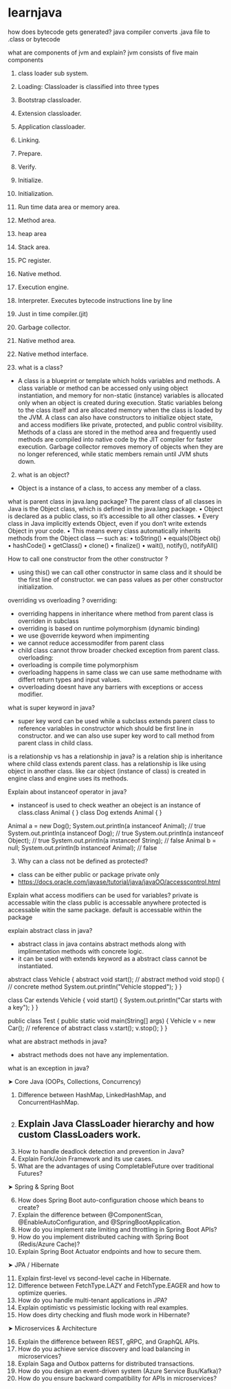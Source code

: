 # learnjava

how does bytecode gets generated?
java compiler converts .java file to .class or bytecode

what are components of jvm and explain?
jvm consists of five main components 
1. class loader sub system.
 1. Loading: Classloader is classified into three types
  1. Bootstrap classloader.
  2. Extension classloader.
  3. Application classloader.
 2. Linking.
  1. Prepare.
  2. Verify.
  3. Initialize.
 3. Initialization.
2. Run time data area or memory area.
1. Method area.
2. heap area
3. Stack area.
4. PC register.
5. Native method.
3. Execution engine.
1. Interpreter.
Executes bytecode instructions line by line
2. Just in time compiler.(jit)

3. Garbage collector.
4. Native method area.
5. Native method interface.
1. what is a class?
- A class is a blueprint or template which holds variables and methods. A class variable or method can be accessed only using object instantiation, and memory for non-static (instance) variables is allocated only when an object is created during execution. Static variables belong to the class itself and are allocated memory when the class is loaded by the JVM. A class can also have constructors to initialize object state, and access modifiers like private, protected, and public control visibility. Methods of a class are stored in the method area and frequently used methods are compiled into native code by the JIT compiler for faster execution. Garbage collector removes memory of objects when they are no longer referenced, while static members remain until JVM shuts down.
2. what is an object?
 - Object is a instance of a class, to access any member of a class.

what is parent class in java.lang package?
The parent class of all classes in Java is the Object class, which is defined in the java.lang package.
	•	Object is declared as a public class, so it’s accessible to all other classes.
	•	Every class in Java implicitly extends Object, even if you don’t write extends Object in your code.
	•	This means every class automatically inherits methods from the Object class — such as:
	•	toString()
	•	equals(Object obj)
	•	hashCode()
	•	getClass()
	•	clone()
	•	finalize()
	•	wait(), notify(), notifyAll()

How to call one constructor from the other constructor ?
- using this() we can call other constructor in same class and it should be the first line of constructor. we can pass values as per other constructor initialization.

overriding vs overloading ?
overriding:
- overriding happens in inheritance where method from parent class is overriden in subclass
- overriding is based on runtime polymorphism (dynamic binding)
- we use @override keyword when impimenting
- we cannot reduce accessmodifer from parent class
- child class cannot throw broader checked exception from parent class. 
overloading:
- overloading is compile time polymorphism
- overloading happens in same class we can use same methodname with differt return types and input values.
- ovverloading doesnt have any barriers with exceptions or access modifier. 

what is super keyword in java?
- super key word can be used while a subclass extends parent class to reference variables in constructor which should be first line in constructor. and we can also use super key word to call method from parent class in child class.

is a relationship vs has a relationship in java?
is a relation ship is inheritance where child class extends parent class. 
has a relationship is like using object in another class. like car object (instance of class) is created in engine class and engine uses its methods. 

Explain about instanceof operator in java?
- instanceof is used to check weather an obeject is an instance of class.class Animal { }
class Dog extends Animal { }

Animal a = new Dog();
System.out.println(a instanceof Animal);  // true
System.out.println(a instanceof Dog);     // true
System.out.println(a instanceof Object);  // true
System.out.println(a instanceof String);  // false
Animal b = null;
System.out.println(b instanceof Animal);  // false


3. Why can a class not be defined as protected?
 - class can be either public or package private only
 - https://docs.oracle.com/javase/tutorial/java/javaOO/accesscontrol.html

Explain what access modifiers can be used for variables?
private is accessable witin the class 
public is accessable anywhere
protected is accessable witin the same package. 
default is accessable within the package

explain abstract class in java?
- abstract class in java contains abstract methods along with implimentation methods with concrete logic.
- it can be used with extends keyword as a abstract class cannot be instantiated.

abstract class Vehicle {
    abstract void start();  // abstract method
    void stop() {           // concrete method
        System.out.println("Vehicle stopped");
    }
}

class Car extends Vehicle {
    void start() {
        System.out.println("Car starts with a key");
    }
}

public class Test {
    public static void main(String[] args) {
        Vehicle v = new Car();  // reference of abstract class
        v.start();
        v.stop();
    }
}

what are abstract methods in java?
- abstract methods does not have any implementation. 

what is an exception in java?

➤ Core Java (OOPs, Collections, Concurrency)
1.	Difference between HashMap, LinkedHashMap, and ConcurrentHashMap.
2.	Explain Java ClassLoader hierarchy and how custom ClassLoaders work.
    - 
3.	How to handle deadlock detection and prevention in Java?
4.	Explain Fork/Join Framework and its use cases.
5.	What are the advantages of using CompletableFuture over traditional Futures?

➤ Spring & Spring Boot

6.	How does Spring Boot auto-configuration choose which beans to create?
7.	Explain the difference between @ComponentScan, @EnableAutoConfiguration, and @SpringBootApplication.
8.	How do you implement rate limiting and throttling in Spring Boot APIs?
9.	How do you implement distributed caching with Spring Boot (Redis/Azure Cache)?
10.	Explain Spring Boot Actuator endpoints and how to secure them.

➤ JPA / Hibernate

11.	Explain first-level vs second-level cache in Hibernate.
12.	Difference between FetchType.LAZY and FetchType.EAGER and how to optimize queries.
13.	How do you handle multi-tenant applications in JPA?
14.	Explain optimistic vs pessimistic locking with real examples.
15.	How does dirty checking and flush mode work in Hibernate?

➤ Microservices & Architecture

16.	Explain the difference between REST, gRPC, and GraphQL APIs.
17.	How do you achieve service discovery and load balancing in microservices?
18.	Explain Saga and Outbox patterns for distributed transactions.
19.	How do you design an event-driven system (Azure Service Bus/Kafka)?
20.	How do you ensure backward compatibility for APIs in microservices?
